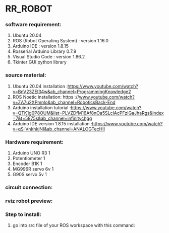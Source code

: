 # RR_ROBOT
### software requirement:

1. Ubuntu 20.04
2. ROS (Robot Operating System) :  version 1.16.0 
3. Arduino IDE : version 1.8.15 
4. Rosserial Arduino Library 0.7.9
5. Visual Studio Code :  version 1.86.2 
6. Tkinter GUI python library

### source material:

1. Ubuntu 20.04 installation      :https://www.youtube.com/watch?v=BnV23ZEI34w&ab_channel=ProgrammingKnowledge2
2. ROS Noetic installation: https ://www.youtube.com/watch?v=ZA7u2XPmnlo&ab_channel=RoboticsBack-End
3. Arduino installation tutorial  :https://www.youtube.com/watch?v=QTK1g0P8OUM&list=PLVZDfM16Af8nOa5SLcIAcPFzIGaJhaRgs&index=7&t=5875s&ab_channel=infinitychgg
3. Arduino IDE version 1.8.15 installation :https://www.youtube.com/watch?v=qS-VnkhkjNI&ab_channel=ANALOGTecHII


### Hardware requirement:

1. Arduino UNO R3   1
2. Potentiometer    1
3. Encoder B1K      1
4. MG996R servo 6v  1
5. G90S servo 5v    1


### circuit connection:



### rviz robot preview:



### Step to install:
1. go into src file of your ROS workspace with this command:




